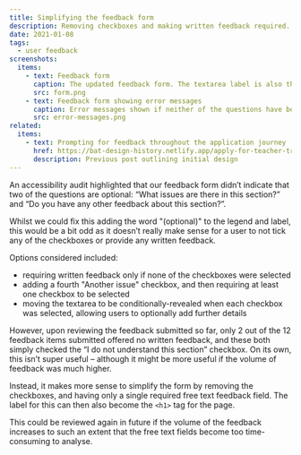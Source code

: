 ```yaml
---
title: Simplifying the feedback form
description: Removing checkboxes and making written feedback required.
date: 2021-01-08
tags:
  - user feedback
screenshots:
  items:
    - text: Feedback form
      caption: The updated feedback form. The textarea label is also the `<h1>` title for the page.
      src: form.png
    - text: Feedback form showing error messages
      caption: Error messages shown if neither of the questions have been answered.
      src: error-messages.png
related:
  items:
    - text: Prompting for feedback throughout the application journey
      href: https://bat-design-history.netlify.app/apply-for-teacher-training/feedback-component/
      description: Previous post outlining initial design
---
```


An accessibility audit highlighted that our feedback form didn’t indicate that two of the questions are optional: “What issues are there in this section?” and “Do you have any other feedback about this section?”.

Whilst we could fix this adding the word "(optional)" to the legend and label, this would be a bit odd as it doesn’t really make sense for a user to not tick any of the checkboxes or provide any written feedback.

Options considered included:

* requiring written feedback only if none of the checkboxes were selected
* adding a fourth "Another issue" checkbox, and then requiring at least one checkbox to be selected
* moving the textarea to be conditionally-revealed when each checkbox was selected, allowing users to optionally add further details

However, upon reviewing the feedback submitted so far, only 2 out of the 12 feedback items submitted offered no written feedback, and these both simply checked the “I do not understand this section” checkbox. On its own, this isn’t super useful – although it might be more useful if the volume of feedback was much higher.

Instead, it makes more sense to simplify the form by removing the checkboxes, and having only a single required free text feedback field. The label for this can then also become the `<h1>` tag for the page.

This could be reviewed again in future if the volume of the feedback increases to such an extent that the free text fields become too time-consuming to analyse.
